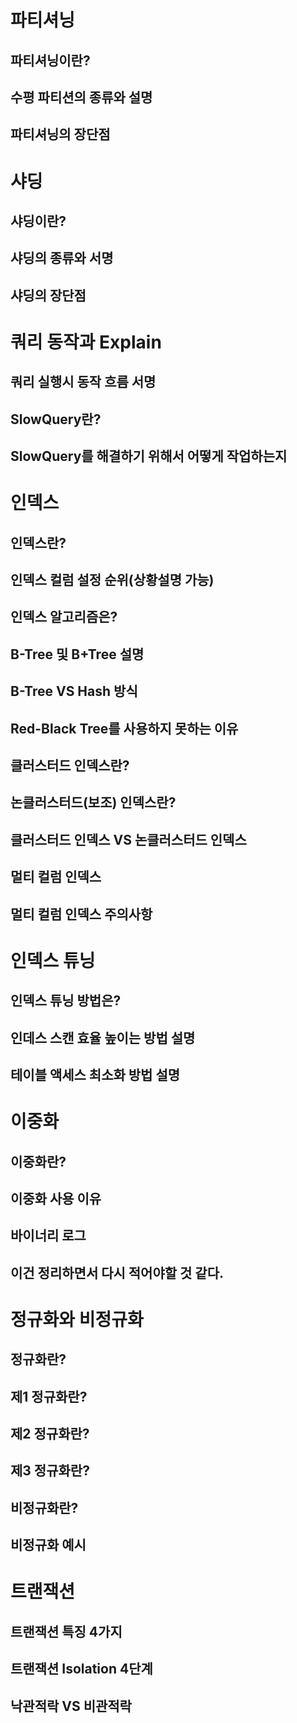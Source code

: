 # 파티셔닝 
## 파티셔닝이란? 
## 수평 파티션의 종류와 설명   
## 파티셔닝의 장단점 

# 샤딩
## 샤딩이란?
## 샤딩의 종류와 서명
## 샤딩의 장단점 

# 쿼리 동작과 Explain
## 쿼리 실행시 동작 흐름 서명   
## SlowQuery란?
## SlowQuery를 해결하기 위해서 어떻게 작업하는지  
    
# 인덱스      
## 인덱스란?        
## 인덱스 컬럼 설정 순위(상황설명 가능)  
## 인덱스 알고리즘은?      
## B-Tree 및 B+Tree 설명  
## B-Tree VS Hash 방식
## Red-Black Tree를 사용하지 못하는 이유    
## 클러스터드 인덱스란?  
## 논클러스터드(보조) 인덱스란?   
## 클러스터드 인덱스 VS 논클러스터드 인덱스
## 멀티 컬럼 인덱스 
## 멀티 컬럼 인덱스 주의사항 

# 인덱스 튜닝  
## 인덱스 튜닝 방법은?  
## 인데스 스캔 효율 높이는 방법 설명  
## 테이블 액세스 최소화 방법 설명   
 
# 이중화     
## 이중화란?    
## 이중화 사용 이유   
## 바이너리 로그     
## 이건 정리하면서 다시 적어야할 것 같다.  

# 정규화와 비정규화 
## 정규화란?
## 제1 정규화란?
## 제2 정규화란?
## 제3 정규화란?
## 비정규화란? 
## 비정규화 예시 

# 트랜잭션 
## 트랜잭션 특징 4가지 
## 트랜잭션 Isolation 4단계  
## 낙관적락 VS 비관적락   
